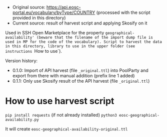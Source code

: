 * Original source: https://api.eosc-portal.eu/vocabulary/byType/COUNTRY (processed with the script provided in this directory)
* Current source: result of harvest script and applying Skosify on it

Used in SSH Open Marketplace for the property `geographical-availability' (beware that the filename of the import dump file is used in MP for the code of the vocabulary).
Script to harvest the data in this directory, library to use in the upper folder (see instructions `How to use`).

Version history:
* 0.1.0: Import of API harvest (file `_original.ttl`) into PoolParty and export from there with manual addition (prefix line 1 added)
* 0.1.1: Only use Skosify result of the API harvest (file `_original.ttl`)

# How to use harvest script
`pip install requests` (if not already installed)
`python3 eosc-geographical-availability.py`

It will create `eosc-geographical-availability-original.ttl`
